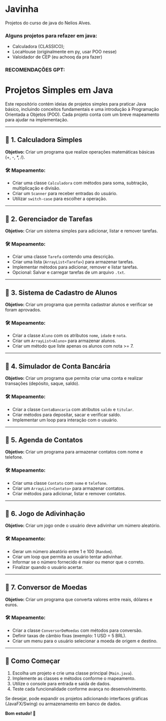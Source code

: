 # Javinha

Projetos do curso de java do Nelios Alves.


### Alguns projetos para refazer em java:

 - Calculadora (CLASSICO);
 - LocaHouse (originalmente em py, usar POO nesse)
 - Valoidador de CEP (eu achooq da pra fazer)

### RECOMENDAÇÕES GPT:

# Projetos Simples em Java

Este repositório contém ideias de projetos simples para praticar Java básico, incluindo conceitos fundamentais e uma introdução à Programação Orientada a Objetos (POO). Cada projeto conta com um breve mapeamento para ajudar na implementação.

---

## 📌 1. Calculadora Simples
**Objetivo:** Criar um programa que realize operações matemáticas básicas (+, -, *, /).

### 🛠 Mapeamento:
- Criar uma classe `Calculadora` com métodos para soma, subtração, multiplicação e divisão.
- Criar um `Scanner` para receber entradas do usuário.
- Utilizar `switch-case` para escolher a operação.

---

## 📌 2. Gerenciador de Tarefas
**Objetivo:** Criar um sistema simples para adicionar, listar e remover tarefas.

### 🛠 Mapeamento:
- Criar uma classe `Tarefa` contendo uma descrição.
- Criar uma lista (`ArrayList<Tarefa>`) para armazenar tarefas.
- Implementar métodos para adicionar, remover e listar tarefas.
- Opcional: Salvar e carregar tarefas de um arquivo `.txt`.

---

## 📌 3. Sistema de Cadastro de Alunos
**Objetivo:** Criar um programa que permita cadastrar alunos e verificar se foram aprovados.

### 🛠 Mapeamento:
- Criar a classe `Aluno` com os atributos `nome`, `idade` e `nota`.
- Criar um `ArrayList<Aluno>` para armazenar alunos.
- Criar um método que liste apenas os alunos com nota >= 7.

---

## 📌 4. Simulador de Conta Bancária
**Objetivo:** Criar um programa que permita criar uma conta e realizar transações (depósito, saque, saldo).

### 🛠 Mapeamento:
- Criar a classe `ContaBancaria` com atributos `saldo` e `titular`.
- Criar métodos para depositar, sacar e verificar saldo.
- Implementar um loop para interação com o usuário.

---

## 📌 5. Agenda de Contatos
**Objetivo:** Criar um programa para armazenar contatos com nome e telefone.

### 🛠 Mapeamento:
- Criar uma classe `Contato` com `nome` e `telefone`.
- Criar um `ArrayList<Contato>` para armazenar contatos.
- Criar métodos para adicionar, listar e remover contatos.

---

## 📌 6. Jogo de Adivinhação
**Objetivo:** Criar um jogo onde o usuário deve adivinhar um número aleatório.

### 🛠 Mapeamento:
- Gerar um número aleatório entre 1 e 100 (`Random`).
- Criar um loop que permita ao usuário tentar adivinhar.
- Informar se o número fornecido é maior ou menor que o correto.
- Finalizar quando o usuário acertar.

---

## 📌 7. Conversor de Moedas
**Objetivo:** Criar um programa que converta valores entre reais, dólares e euros.

### 🛠 Mapeamento:
- Criar a classe `ConversorDeMoedas` com métodos para conversão.
- Definir taxas de câmbio fixas (exemplo: 1 USD = 5 BRL).
- Criar um menu para o usuário selecionar a moeda de origem e destino.

---

## 🚀 Como Começar
1. Escolha um projeto e crie uma classe principal (`Main.java`).
2. Implemente as classes e métodos conforme o mapeamento.
3. Utilize o console para entrada e saída de dados.
4. Teste cada funcionalidade conforme avança no desenvolvimento.

Se desejar, pode expandir os projetos adicionando interfaces gráficas (JavaFX/Swing) ou armazenamento em banco de dados.

**Bom estudo! 🚀**


